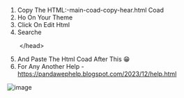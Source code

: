 1. Copy The HTML:-main-coad-copy-hear.html  Coad
2. Ho On Your Theme
3. Click On Edit Html
4. Searche <p>&nbsp;&lt;/head&gt;</p>
5. And Paste The Html Coad After This 😁
6. For Any Another Help - https://pandawephelp.blogspot.com/2023/12/help.html

![image](https://github.com/pandawep/PandaWep-Bravedetecter/assets/154017398/aa6c7ae2-2d14-43e2-842c-bb76a6a977b1)

